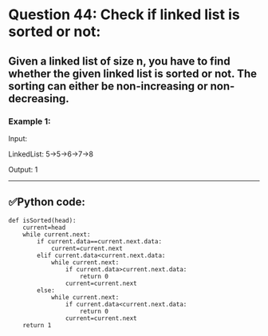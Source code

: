 # Question 44: Check if linked list is sorted or not:

## Given a linked list of size n, you have to find whether the given linked list is sorted or not. The sorting can either be non-increasing or non-decreasing.

### Example 1:

Input:

LinkedList: 5->5->6->7->8

Output: 1

---
## ✅Python code:

```
def isSorted(head):
    current=head
    while current.next:
        if current.data==current.next.data:
            current=current.next
        elif current.data<current.next.data:
            while current.next:
                if current.data>current.next.data:
                    return 0
                current=current.next
        else:
            while current.next:
                if current.data<current.next.data:
                    return 0
                current=current.next
    return 1
```
